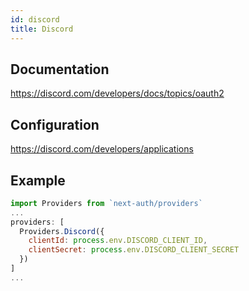 ```yaml
---
id: discord
title: Discord
---
```


## Documentation

https://discord.com/developers/docs/topics/oauth2

## Configuration

https://discord.com/developers/applications

## Example

```js
import Providers from `next-auth/providers`
...
providers: [
  Providers.Discord({
    clientId: process.env.DISCORD_CLIENT_ID,
    clientSecret: process.env.DISCORD_CLIENT_SECRET
  })
]
...
```
